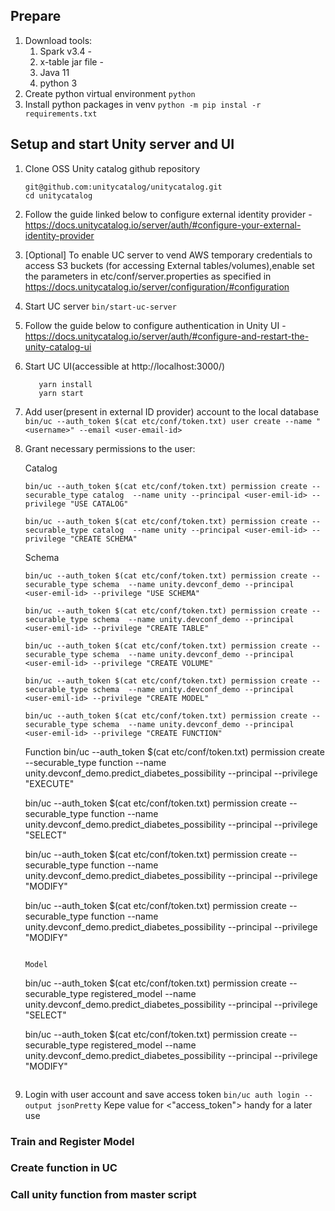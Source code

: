 ## Prepare

1. Download tools:
    1. Spark v3.4 -
    2. x-table jar file -
    3. Java 11
    4. python 3
2. Create python virtual environment
   ` python `
3. Install python packages in venv
    `python -m pip instal -r requirements.txt`

## Setup and start Unity server and UI

1. Clone OSS Unity catalog github repository
    ```
    git@github.com:unitycatalog/unitycatalog.git
    cd unitycatalog
    ```
2. Follow the guide linked below to configure external identity provider  - https://docs.unitycatalog.io/server/auth/#configure-your-external-identity-provider

3. [Optional] To enable UC server to vend AWS temporary credentials to access S3 buckets (for accessing External tables/volumes),enable set the parameters in etc/conf/server.properties as specified in https://docs.unitycatalog.io/server/configuration/#configuration

3. Start UC server
    `bin/start-uc-server`

4. Follow the guide below to configure authentication in Unity UI - https://docs.unitycatalog.io/server/auth/#configure-and-restart-the-unity-catalog-ui

5. Start UC UI(accessible at http://localhost:3000/)
    ```cd ui
       yarn install
       yarn start
    ```
6. Add user(present in external ID provider) account to the local database
    `bin/uc --auth_token $(cat etc/conf/token.txt) user create --name "<username>" --email <user-email-id>`
7. Grant necessary permissions to the user:

    Catalog
    ```
    bin/uc --auth_token $(cat etc/conf/token.txt) permission create --securable_type catalog  --name unity --principal <user-emil-id> --privilege "USE CATALOG"

    bin/uc --auth_token $(cat etc/conf/token.txt) permission create --securable_type catalog  --name unity --principal <user-emil-id> --privilege "CREATE SCHEMA"
    ```

    Schema
    ```
    bin/uc --auth_token $(cat etc/conf/token.txt) permission create --securable_type schema  --name unity.devconf_demo --principal  <user-emil-id> --privilege "USE SCHEMA"

    bin/uc --auth_token $(cat etc/conf/token.txt) permission create --securable_type schema  --name unity.devconf_demo --principal  <user-emil-id> --privilege "CREATE TABLE"

    bin/uc --auth_token $(cat etc/conf/token.txt) permission create --securable_type schema  --name unity.devconf_demo --principal  <user-emil-id> --privilege "CREATE VOLUME"

    bin/uc --auth_token $(cat etc/conf/token.txt) permission create --securable_type schema  --name unity.devconf_demo --principal  <user-emil-id> --privilege "CREATE MODEL"

    bin/uc --auth_token $(cat etc/conf/token.txt) permission create --securable_type schema  --name unity.devconf_demo --principal  <user-emil-id> --privilege "CREATE FUNCTION"
    ```

    Function
    bin/uc --auth_token $(cat etc/conf/token.txt) permission create --securable_type function  --name unity.devconf_demo.predict_diabetes_possibility --principal  <user-emil-id> --privilege "EXECUTE"

    bin/uc --auth_token $(cat etc/conf/token.txt) permission create --securable_type function  --name unity.devconf_demo.predict_diabetes_possibility --principal  <user-emil-id> --privilege "SELECT"

    bin/uc --auth_token $(cat etc/conf/token.txt) permission create --securable_type function  --name unity.devconf_demo.predict_diabetes_possibility --principal  <user-emil-id> --privilege "MODIFY"

    bin/uc --auth_token $(cat etc/conf/token.txt) permission create --securable_type function  --name unity.devconf_demo.predict_diabetes_possibility --principal  <user-emil-id> --privilege "MODIFY"
    ```

    Model
    ```
    bin/uc --auth_token $(cat etc/conf/token.txt) permission create --securable_type registered_model  --name unity.devconf_demo.predict_diabetes_possibility --principal  <user-emil-id> --privilege "SELECT"

    bin/uc --auth_token $(cat etc/conf/token.txt) permission create --securable_type registered_model  --name unity.devconf_demo.predict_diabetes_possibility --principal  <user-emil-id> --privilege "MODIFY"
    ```

7. Login with user account and save access token
    `bin/uc auth login --output jsonPretty`
    Kepe value for <"access_token"> handy for a later use




### Train and Register Model

### Create function in UC

### Call unity function from master script
